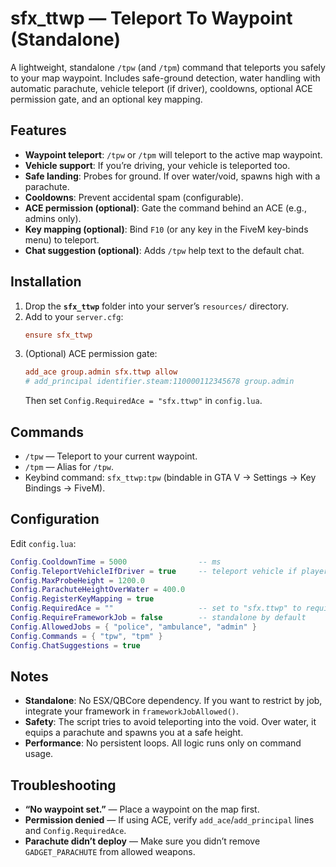 # sfx_ttwp — Teleport To Waypoint (Standalone)

A lightweight, standalone `/tpw` (and `/tpm`) command that teleports you safely to your map waypoint.
Includes safe-ground detection, water handling with automatic parachute, vehicle teleport (if driver),
cooldowns, optional ACE permission gate, and an optional key mapping.

## Features
- **Waypoint teleport**: `/tpw` or `/tpm` will teleport to the active map waypoint.
- **Vehicle support**: If you’re driving, your vehicle is teleported too.
- **Safe landing**: Probes for ground. If over water/void, spawns high with a parachute.
- **Cooldowns**: Prevent accidental spam (configurable).
- **ACE permission (optional)**: Gate the command behind an ACE (e.g., admins only).
- **Key mapping (optional)**: Bind `F10` (or any key in the FiveM key-binds menu) to teleport.
- **Chat suggestion (optional)**: Adds `/tpw` help text to the default chat.

## Installation
1. Drop the **`sfx_ttwp`** folder into your server’s `resources/` directory.
2. Add to your `server.cfg`:
   ```cfg
   ensure sfx_ttwp
   ```
3. (Optional) ACE permission gate:
   ```cfg
   add_ace group.admin sfx.ttwp allow
   # add_principal identifier.steam:110000112345678 group.admin
   ```
   Then set `Config.RequiredAce = "sfx.ttwp"` in `config.lua`.

## Commands
- `/tpw` — Teleport to your current waypoint.
- `/tpm` — Alias for `/tpw`.
- Keybind command: `sfx_ttwp:tpw` (bindable in GTA V → Settings → Key Bindings → FiveM).

## Configuration
Edit `config.lua`:
```lua
Config.CooldownTime = 5000                -- ms
Config.TeleportVehicleIfDriver = true     -- teleport vehicle if player is driver
Config.MaxProbeHeight = 1200.0
Config.ParachuteHeightOverWater = 400.0
Config.RegisterKeyMapping = true
Config.RequiredAce = ""                   -- set to "sfx.ttwp" to require ACE
Config.RequireFrameworkJob = false        -- standalone by default
Config.AllowedJobs = { "police", "ambulance", "admin" }
Config.Commands = { "tpw", "tpm" }
Config.ChatSuggestions = true
```

## Notes
- **Standalone**: No ESX/QBCore dependency. If you want to restrict by job, integrate your framework in `frameworkJobAllowed()`.
- **Safety**: The script tries to avoid teleporting into the void. Over water, it equips a parachute and spawns you at a safe height.
- **Performance**: No persistent loops. All logic runs only on command usage.

## Troubleshooting
- **“No waypoint set.”** — Place a waypoint on the map first.
- **Permission denied** — If using ACE, verify `add_ace`/`add_principal` lines and `Config.RequiredAce`.
- **Parachute didn’t deploy** — Make sure you didn’t remove `GADGET_PARACHUTE` from allowed weapons.
